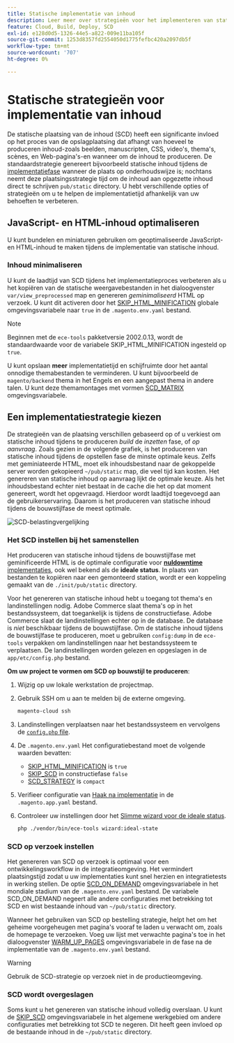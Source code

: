 ```yaml
---
title: Statische implementatie van inhoud
description: Leer meer over strategieën voor het implementeren van statische inhoud, zoals afbeeldingen, scripts en CSS, op Adobe Commerce op cloud-infrastructuurprojecten.
feature: Cloud, Build, Deploy, SCD
exl-id: e128d0d5-1326-44e5-a822-009e11ba105f
source-git-commit: 1253d8357fd2554050d1775fefbc420a2097db5f
workflow-type: tm+mt
source-wordcount: '707'
ht-degree: 0%

---
```


# Statische strategieën voor implementatie van inhoud

De statische plaatsing van de inhoud (SCD) heeft een significante invloed op het proces van de opslagplaatsing dat afhangt van hoeveel te produceren inhoud-zoals beelden, manuscripten, CSS, video&#39;s, thema&#39;s, scènes, en Web-pagina&#39;s-en wanneer om de inhoud te produceren. De standaardstrategie genereert bijvoorbeeld statische inhoud tijdens de [implementatiefase](process.md#deploy-phase-deploy-phase) wanneer de plaats op onderhoudswijze is; nochtans neemt deze plaatsingsstrategie tijd om de inhoud aan opgezette inhoud direct te schrijven `pub/static` directory. U hebt verschillende opties of strategieën om u te helpen de implementatietijd afhankelijk van uw behoeften te verbeteren.

## JavaScript- en HTML-inhoud optimaliseren

U kunt bundelen en miniaturen gebruiken om geoptimaliseerde JavaScript- en HTML-inhoud te maken tijdens de implementatie van statische inhoud.

### Inhoud minimaliseren

U kunt de laadtijd van SCD tijdens het implementatieproces verbeteren als u het kopiëren van de statische weergavebestanden in het dialoogvenster `var/view_preprocessed` map en genereren _geminimaliseerd_ HTML op verzoek. U kunt dit activeren door het [SKIP_HTML_MINIFICATION](../environment/variables-global.md#skiphtmlminification) globale omgevingsvariabele naar `true` in de `.magento.env.yaml` bestand.

>[!NOTE]
>
>Beginnen met de `ece-tools` pakketversie 2002.0.13, wordt de standaardwaarde voor de variabele SKIP_HTML_MINIFICATION ingesteld op `true`.

U kunt opslaan **meer** implementatietijd en schijfruimte door het aantal onnodige themabestanden te verminderen. U kunt bijvoorbeeld de `magento/backend` thema in het Engels en een aangepast thema in andere talen. U kunt deze themamontages met vormen [SCD_MATRIX](../environment/variables-deploy.md#scdmatrix) omgevingsvariabele.

## Een implementatiestrategie kiezen

De strategieën van de plaatsing verschillen gebaseerd op of u verkiest om statische inhoud tijdens te produceren _build_ de _inzetten_ fase, of _op aanvraag_. Zoals gezien in de volgende grafiek, is het produceren van statische inhoud tijdens de opstellen fase de minste optimale keus. Zelfs met geminiateerde HTML, moet elk inhoudsbestand naar de gekoppelde server worden gekopieerd `~/pub/static` map, die veel tijd kan kosten. Het genereren van statische inhoud op aanvraag lijkt de optimale keuze. Als het inhoudsbestand echter niet bestaat in de cache die het op dat moment genereert, wordt het opgevraagd. Hierdoor wordt laadtijd toegevoegd aan de gebruikerservaring. Daarom is het produceren van statische inhoud tijdens de bouwstijlfase de meest optimale.

![SCD-belastingvergelijking](../../assets/scd-load-times.png)

### Het SCD instellen bij het samenstellen

Het produceren van statische inhoud tijdens de bouwstijlfase met geminificeerde HTML is de optimale configuratie voor [**nuldowntime** implementaties](reduce-downtime.md), ook wel bekend als de **ideale status**. In plaats van bestanden te kopiëren naar een gemonteerd station, wordt er een koppeling gemaakt van de `./init/pub/static` directory.

Voor het genereren van statische inhoud hebt u toegang tot thema&#39;s en landinstellingen nodig. Adobe Commerce slaat thema&#39;s op in het bestandssysteem, dat toegankelijk is tijdens de constructiefase. Adobe Commerce slaat de landinstellingen echter op in de database. De database is _niet_ beschikbaar tijdens de bouwstijlfase. Om de statische inhoud tijdens de bouwstijlfase te produceren, moet u gebruiken `config:dump` in de `ece-tools` verpakken om landinstellingen naar het bestandssysteem te verplaatsen. De landinstellingen worden gelezen en opgeslagen in de `app/etc/config.php` bestand.

**Om uw project te vormen om SCD op bouwstijl te produceren**:

1. Wijzig op uw lokale werkstation de projectmap.
1. Gebruik SSH om u aan te melden bij de externe omgeving.

   ```bash
   magento-cloud ssh
   ```

1. Landinstellingen verplaatsen naar het bestandssysteem en vervolgens de [`config.php` file](../development/commerce-version.md#create-a-configphp-file).

1. De `.magento.env.yaml` Het configuratiebestand moet de volgende waarden bevatten:

   - [SKIP_HTML_MINIFICATION](../environment/variables-global.md#skip_html_minification) is `true`
   - [SKIP_SCD](../environment/variables-build.md#skip_scd) in constructiefase `false`
   - [SCD_STRATEGY](../environment/variables-build.md#scd_strategy) is `compact`

1. Verifieer configuratie van [Haak na implementatie](../application/hooks-property.md) in de `.magento.app.yaml` bestand.

1. Controleer uw instellingen door het [Slimme wizard voor de ideale status](smart-wizards.md).

   ```bash
   php ./vendor/bin/ece-tools wizard:ideal-state
   ```

### SCD op verzoek instellen

Het genereren van SCD op verzoek is optimaal voor een ontwikkelingsworkflow in de integratieomgeving. Het vermindert plaatsingstijd zodat u uw implementaties kunt snel herzien en integratietests in werking stellen. De optie [SCD_ON_DEMAND](../environment/variables-global.md#scdondemand) omgevingsvariabele in het mondiale stadium van de `.magento.env.yaml` bestand. De variabele SCD_ON_DEMAND negeert alle andere configuraties met betrekking tot SCD en wist bestaande inhoud van `~/pub/static` directory.

Wanneer het gebruiken van SCD op bestelling strategie, helpt het om het geheime voorgeheugen met pagina&#39;s vooraf te laden u verwacht om, zoals de homepage te verzoeken. Voeg uw lijst met verwachte pagina&#39;s toe in het dialoogvenster [WARM_UP_PAGES](../environment/variables-post-deploy.md#warmuppages) omgevingsvariabele in de fase na de implementatie van de `.magento.env.yaml` bestand.

>[!WARNING]
>
>Gebruik de SCD-strategie op verzoek niet in de productieomgeving.

### SCD wordt overgeslagen

Soms kunt u het genereren van statische inhoud volledig overslaan. U kunt de [SKIP_SCD](../environment/variables-build.md#skipscd) omgevingsvariabele in het algemene werkgebied om andere configuraties met betrekking tot SCD te negeren. Dit heeft geen invloed op de bestaande inhoud in de `~/pub/static` directory.
